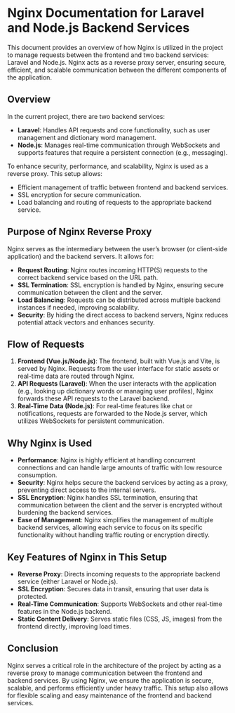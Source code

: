 # Nginx Documentation for Laravel and Node.js Backend Services

This document provides an overview of how Nginx is utilized in the project to manage requests between the frontend and two backend services: Laravel and Node.js. Nginx acts as a reverse proxy server, ensuring secure, efficient, and scalable communication between the different components of the application.

## Overview

In the current project, there are two backend services:
- **Laravel**: Handles API requests and core functionality, such as user management and dictionary word management.
- **Node.js**: Manages real-time communication through WebSockets and supports features that require a persistent connection (e.g., messaging).

To enhance security, performance, and scalability, Nginx is used as a reverse proxy. This setup allows:
- Efficient management of traffic between frontend and backend services.
- SSL encryption for secure communication.
- Load balancing and routing of requests to the appropriate backend service.

## Purpose of Nginx Reverse Proxy

Nginx serves as the intermediary between the user’s browser (or client-side application) and the backend servers. It allows for:
- **Request Routing**: Nginx routes incoming HTTP(S) requests to the correct backend service based on the URL path.
- **SSL Termination**: SSL encryption is handled by Nginx, ensuring secure communication between the client and the server.
- **Load Balancing**: Requests can be distributed across multiple backend instances if needed, improving scalability.
- **Security**: By hiding the direct access to backend servers, Nginx reduces potential attack vectors and enhances security.

## Flow of Requests

1. **Frontend (Vue.js/Node.js)**: The frontend, built with Vue.js and Vite, is served by Nginx. Requests from the user interface for static assets or real-time data are routed through Nginx.
2. **API Requests (Laravel)**: When the user interacts with the application (e.g., looking up dictionary words or managing user profiles), Nginx forwards these API requests to the Laravel backend.
3. **Real-Time Data (Node.js)**: For real-time features like chat or notifications, requests are forwarded to the Node.js server, which utilizes WebSockets for persistent communication.

## Why Nginx is Used

- **Performance**: Nginx is highly efficient at handling concurrent connections and can handle large amounts of traffic with low resource consumption.
- **Security**: Nginx helps secure the backend services by acting as a proxy, preventing direct access to the internal servers.
- **SSL Encryption**: Nginx handles SSL termination, ensuring that communication between the client and the server is encrypted without burdening the backend services.
- **Ease of Management**: Nginx simplifies the management of multiple backend services, allowing each service to focus on its specific functionality without handling traffic routing or encryption directly.

## Key Features of Nginx in This Setup

- **Reverse Proxy**: Directs incoming requests to the appropriate backend service (either Laravel or Node.js).
- **SSL Encryption**: Secures data in transit, ensuring that user data is protected.
- **Real-Time Communication**: Supports WebSockets and other real-time features in the Node.js backend.
- **Static Content Delivery**: Serves static files (CSS, JS, images) from the frontend directly, improving load times.

## Conclusion

Nginx serves a critical role in the architecture of the project by acting as a reverse proxy to manage communication between the frontend and backend services. By using Nginx, we ensure the application is secure, scalable, and performs efficiently under heavy traffic. This setup also allows for flexible scaling and easy maintenance of the frontend and backend services.
